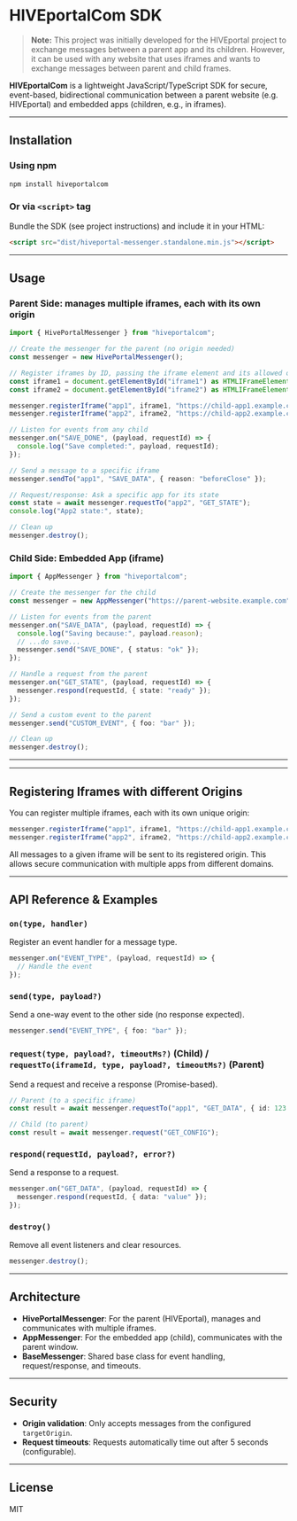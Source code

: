 
# HIVEportalCom SDK

> **Note:** This project was initially developed for the HIVEportal project to exchange messages between a parent app and its children. However, it can be used with any website that uses iframes and wants to exchange messages between parent and child frames.

**HIVEportalCom** is a lightweight JavaScript/TypeScript SDK for secure, event-based, bidirectional communication between a parent website (e.g. HIVEportal) and embedded apps (children, e.g., in iframes).

---

## Installation

### Using npm

```bash
npm install hiveportalcom
```

### Or via `<script>` tag

Bundle the SDK (see project instructions) and include it in your HTML:

```html
<script src="dist/hiveportal-messenger.standalone.min.js"></script>
```

---

## Usage


### Parent Side: manages multiple iframes, each with its own origin

```typescript
import { HivePortalMessenger } from "hiveportalcom";

// Create the messenger for the parent (no origin needed)
const messenger = new HivePortalMessenger();

// Register iframes by ID, passing the iframe element and its allowed origin
const iframe1 = document.getElementById("iframe1") as HTMLIFrameElement;
const iframe2 = document.getElementById("iframe2") as HTMLIFrameElement;

messenger.registerIframe("app1", iframe1, "https://child-app1.example.com");
messenger.registerIframe("app2", iframe2, "https://child-app2.example.com");

// Listen for events from any child
messenger.on("SAVE_DONE", (payload, requestId) => {
  console.log("Save completed:", payload, requestId);
});

// Send a message to a specific iframe
messenger.sendTo("app1", "SAVE_DATA", { reason: "beforeClose" });

// Request/response: Ask a specific app for its state
const state = await messenger.requestTo("app2", "GET_STATE");
console.log("App2 state:", state);

// Clean up
messenger.destroy();
```

### Child Side: Embedded App (iframe)

```typescript
import { AppMessenger } from "hiveportalcom";

// Create the messenger for the child
const messenger = new AppMessenger("https://parent-website.example.com");

// Listen for events from the parent
messenger.on("SAVE_DATA", (payload, requestId) => {
  console.log("Saving because:", payload.reason);
  // ...do save...
  messenger.send("SAVE_DONE", { status: "ok" });
});

// Handle a request from the parent
messenger.on("GET_STATE", (payload, requestId) => {
  messenger.respond(requestId, { state: "ready" });
});

// Send a custom event to the parent
messenger.send("CUSTOM_EVENT", { foo: "bar" });

// Clean up
messenger.destroy();
```

---


---

## Registering Iframes with different Origins

You can register multiple iframes, each with its own unique origin:

```typescript
messenger.registerIframe("app1", iframe1, "https://child-app1.example.com");
messenger.registerIframe("app2", iframe2, "https://child-app2.example.com");
```

All messages to a given iframe will be sent to its registered origin. This allows secure communication with multiple apps from different domains.

---

## API Reference & Examples

### `on(type, handler)`
Register an event handler for a message type.

```typescript
messenger.on("EVENT_TYPE", (payload, requestId) => {
  // Handle the event
});
```

### `send(type, payload?)`
Send a one-way event to the other side (no response expected).

```typescript
messenger.send("EVENT_TYPE", { foo: "bar" });
```

### `request(type, payload?, timeoutMs?)` (Child) / `requestTo(iframeId, type, payload?, timeoutMs?)` (Parent)
Send a request and receive a response (Promise-based).

```typescript
// Parent (to a specific iframe)
const result = await messenger.requestTo("app1", "GET_DATA", { id: 123 });

// Child (to parent)
const result = await messenger.request("GET_CONFIG");
```

### `respond(requestId, payload?, error?)`
Send a response to a request.

```typescript
messenger.on("GET_DATA", (payload, requestId) => {
  messenger.respond(requestId, { data: "value" });
});
```

### `destroy()`
Remove all event listeners and clear resources.

```typescript
messenger.destroy();
```

---

## Architecture

- **HivePortalMessenger**: For the parent (HIVEportal), manages and communicates with multiple iframes.
- **AppMessenger**: For the embedded app (child), communicates with the parent window.
- **BaseMessenger**: Shared base class for event handling, request/response, and timeouts.

---

## Security

- **Origin validation**: Only accepts messages from the configured `targetOrigin`.
- **Request timeouts**: Requests automatically time out after 5 seconds (configurable).

---

## License

MIT
